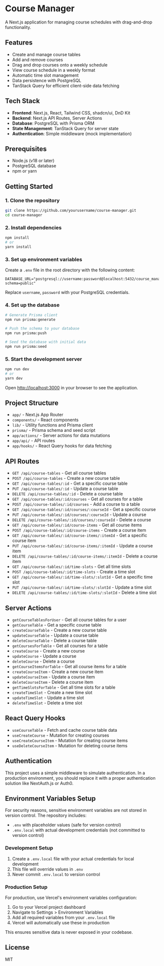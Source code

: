 # Course Manager

A Next.js application for managing course schedules with drag-and-drop functionality.

## Features

- Create and manage course tables
- Add and remove courses
- Drag and drop courses onto a weekly schedule
- View course schedule in a weekly format
- Automatic time slot management
- Data persistence with PostgreSQL
- TanStack Query for efficient client-side data fetching

## Tech Stack

- **Frontend**: Next.js, React, Tailwind CSS, shadcn/ui, DnD Kit
- **Backend**: Next.js API Routes, Server Actions
- **Database**: PostgreSQL with Prisma ORM
- **State Management**: TanStack Query for server state
- **Authentication**: Simple middleware (mock implementation)

## Prerequisites

- Node.js (v18 or later)
- PostgreSQL database
- npm or yarn

## Getting Started

### 1. Clone the repository

```bash
git clone https://github.com/yourusername/course-manager.git
cd course-manager
```

### 2. Install dependencies

```bash
npm install
# or
yarn install
```

### 3. Set up environment variables

Create a `.env` file in the root directory with the following content:

```
DATABASE_URL="postgresql://username:password@localhost:5432/course_manager?schema=public"
```

Replace `username`, `password` with your PostgreSQL credentials.

### 4. Set up the database

```bash
# Generate Prisma client
npm run prisma:generate

# Push the schema to your database
npm run prisma:push

# Seed the database with initial data
npm run prisma:seed
```

### 5. Start the development server

```bash
npm run dev
# or
yarn dev
```

Open [http://localhost:3000](http://localhost:3000) in your browser to see the application.

## Project Structure

- `app/` - Next.js App Router
- `components/` - React components
- `lib/` - Utility functions and Prisma client
- `prisma/` - Prisma schema and seed script
- `app/actions/` - Server actions for data mutations
- `app/api/` - API routes
- `app/hooks/` - React Query hooks for data fetching

## API Routes

- `GET /api/course-tables` - Get all course tables
- `POST /api/course-tables` - Create a new course table
- `GET /api/course-tables/:id` - Get a specific course table
- `PUT /api/course-tables/:id` - Update a course table
- `DELETE /api/course-tables/:id` - Delete a course table
- `GET /api/course-tables/:id/courses` - Get all courses for a table
- `POST /api/course-tables/:id/courses` - Add a course to a table
- `GET /api/course-tables/:id/courses/:courseId` - Get a specific course
- `PUT /api/course-tables/:id/courses/:courseId` - Update a course
- `DELETE /api/course-tables/:id/courses/:courseId` - Delete a course
- `GET /api/course-tables/:id/course-items` - Get all course items
- `POST /api/course-tables/:id/course-items` - Create a course item
- `GET /api/course-tables/:id/course-items/:itemId` - Get a specific course item
- `PUT /api/course-tables/:id/course-items/:itemId` - Update a course item
- `DELETE /api/course-tables/:id/course-items/:itemId` - Delete a course item
- `GET /api/course-tables/:id/time-slots` - Get all time slots
- `POST /api/course-tables/:id/time-slots` - Create a time slot
- `GET /api/course-tables/:id/time-slots/:slotId` - Get a specific time slot
- `PUT /api/course-tables/:id/time-slots/:slotId` - Update a time slot
- `DELETE /api/course-tables/:id/time-slots/:slotId` - Delete a time slot

## Server Actions

- `getCourseTablesForUser` - Get all course tables for a user
- `getCourseTable` - Get a specific course table
- `createCourseTable` - Create a new course table
- `updateCourseTable` - Update a course table
- `deleteCourseTable` - Delete a course table
- `getCoursesForTable` - Get all courses for a table
- `createCourse` - Create a new course
- `updateCourse` - Update a course
- `deleteCourse` - Delete a course
- `getCourseItemsForTable` - Get all course items for a table
- `createCourseItem` - Create a new course item
- `updateCourseItem` - Update a course item
- `deleteCourseItem` - Delete a course item
- `getTimeSlotsForTable` - Get all time slots for a table
- `createTimeSlot` - Create a new time slot
- `updateTimeSlot` - Update a time slot
- `deleteTimeSlot` - Delete a time slot

## React Query Hooks

- `useCourseTable` - Fetch and cache course table data
- `useCreateCourse` - Mutation for creating courses
- `useCreateCourseItem` - Mutation for creating course items
- `useDeleteCourseItem` - Mutation for deleting course items

## Authentication

This project uses a simple middleware to simulate authentication. In a production environment, you should replace it with a proper authentication solution like NextAuth.js or Auth0.

## Environment Variables Setup

For security reasons, sensitive environment variables are not stored in version control. The repository includes:

- `.env` with placeholder values (safe for version control)
- `.env.local` with actual development credentials (not committed to version control)

### Development Setup

1. Create a `.env.local` file with your actual credentials for local development
2. This file will override values in `.env`
3. Never commit `.env.local` to version control

### Production Setup

For production, use Vercel's environment variables configuration:

1. Go to your Vercel project dashboard
2. Navigate to Settings > Environment Variables
3. Add all required variables from your `.env.local` file
4. Vercel will automatically use these in production

This ensures sensitive data is never exposed in your codebase.

## License

MIT
